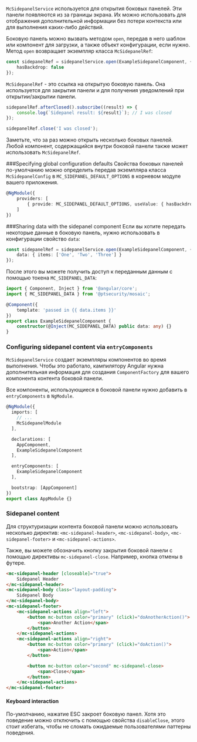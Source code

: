 `McSidepanelService` используется для открытия боковых панелей.
Эти панели появляются из за границы экрана. Их можно использовать для отображения дополнительной информации без потери контекста
или для выполнения каких-либо действий.

Боковую панель можно вызвать методом `open`, передав в него шаблон или компонент для загрузки, а также объект конфигурации, если нужно. 
Метод `open` возвращает экземпляр класса `McSidepanelRef`:

```ts
const sidepanelRef = sidepanelService.open(ExampleSidepanelComponent, {
    hasBackdrop: false
});
```

`McSidepanelRef` - это ссылка на открытую боковую панель. Она используется для закрытия панели 
и для получения уведомлений при открытии/закрытии панели.

```ts
sidepanelRef.afterClosed().subscribe((result) => {
    console.log(`Sidepanel result: ${result}`); // I was closed
});

sidepanelRef.close('I was closed');
```

Заметьте, что за раз можно открыть несколько боковых панелей. Любой компонент, содержащийся внутри боковой панели
также может использовать `McSidepanelRef`.

###Specifying global configuration defaults
Свойства боковых панелей по-умолчанию можно определить передав экземпляра класса `McSidepanelConfig`
в `MC_SIDEPANEL_DEFAULT_OPTIONS` в корневом модуле вашего приложения.

```ts
@NgModule({
    providers: [
        { provide: MC_SIDEPANEL_DEFAULT_OPTIONS, useValue: { hasBackdrop: false } }
    ]
})
```

###Sharing data with the sidepanel component
Если вы хотите передать некоторые данные в боковую панель, нужно использовать в конфигурации свойство `data`:

```ts
const sidepanelRef = sidepanelService.open(ExampleSidepanelComponent, {
    data: { items: ['One', 'Two', 'Three'] }
});
```

После этого вы можете получить доступ к переданным данным с помощью токена `MC_SIDEPANEL_DATA`:

```ts
import { Component, Inject } from '@angular/core';
import { MC_SIDEPANEL_DATA } from '@ptsecurity/mosaic';

@Component({
    template: 'passed in {{ data.items }}'
})
export class ExampleSidepanelComponent {
    constructor(@Inject(MC_SIDEPANEL_DATA) public data: any) {}
}
```

### Configuring sidepanel content via `entryComponents`
`McSidepanelService` создает экземпляры компонентов во время выполнения. Чтобы это работало,
кампилятору Angular нужна дополнительная информация для создания `ComponentFactory`
для вашего компонента контента боковой панели.

Все компоненты, использующиеся в боковой панели нужно добавить в `entryComponents` в `NgModule`.

```ts
@NgModule({
  imports: [
    // ...
    McSidepanelModule
  ],

  declarations: [
    AppComponent,
    ExampleSidepanelComponent
  ],

  entryComponents: [
    ExampleSidepanelComponent
  ],

  bootstrap: [AppComponent]
})
export class AppModule {}
```

### Sidepanel content
Для структуризации контента боковой панели можно использовать несколько директив:
`<mc-sidepanel-header>`, `<mc-sidepanel-body>`, `<mc-sidepanel-footer>` 
и `<mc-sidepanel-actions>`.

Также, вы можете обозначить кнопку закрытия боковой панели с помощью директивы `mc-sidepanel-close`. Например, кнопка отмены в футере.

```html
<mc-sidepanel-header [closeable]="true">
    Sidepanel Header
</mc-sidepanel-header>
<mc-sidepanel-body class="layout-padding">
    Sidepanel Body
</mc-sidepanel-body>
<mc-sidepanel-footer>
    <mc-sidepanel-actions align="left">
        <button mc-button color="primary" (click)="doAnotherAction()">
            <span>Another Action</span>
        </button>
    </mc-sidepanel-actions>
    <mc-sidepanel-actions align="right">
        <button mc-button color="primary" (click)="doAction()">
            <span>Action</span>
        </button>

        <button mc-button color="second" mc-sidepanel-close>
            <span>Close</span>
        </button>
    </mc-sidepanel-actions>
</mc-sidepanel-footer>
```

#### Keyboard interaction
По-умолчанию, нажатие ESC закроет боковую панел. Хотя это поведение можно отключить с помощью свойства `disableClose`,
этого стоит избегать, чтобы не сломать ожидаемые пользователями паттерны поведения.